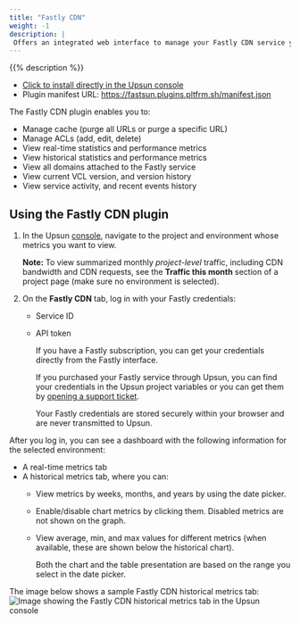 ```yaml
---
title: "Fastly CDN"
weight: -1
description: |
 Offers an integrated web interface to manage your Fastly CDN service yourself without having to create individual {{% vendor/name %}} support tickets.
---
```


{{% description %}}

- [Click to install directly in the Upsun console](https://console.upsun.com/-/add-plugin?manifest=https%253A%252F%252Ffastsun.plugins.pltfrm.sh%252Fmanifest.json)
- Plugin manifest URL:
https://fastsun.plugins.pltfrm.sh/manifest.json


The Fastly CDN plugin enables you to:
- Manage cache (purge all URLs or purge a specific URL)
- Manage ACLs (add, edit, delete)
- View real-time statistics and performance metrics
- View historical statistics and performance metrics
- View all domains attached to the Fastly service
- View current VCL version, and version history
- View service activity, and recent events history


## Using the Fastly CDN plugin
1. In the Upsun [console](https://console.upsun.com), navigate to the project and environment whose metrics you want to view.

      **Note:** To view summarized monthly _project-level_ traffic, including CDN bandwidth and CDN requests, see the **Traffic this month** section of a project page (make sure no environment is selected).

1. On the **Fastly CDN** tab, log in with your Fastly credentials:
    - Service ID
    - API token

      If you have a Fastly subscription, you can get your credentials directly from the Fastly interface.

      If you purchased your Fastly service through Upsun, you can find your credentials in the Upsun project variables or you can get them by [opening a support ticket](https://console.upsun.com/-/users/~/tickets/open).

      Your Fastly credentials are stored securely within your browser and are never transmitted to Upsun.

After you log in, you can see a dashboard with the following information for the selected environment:
- A real-time metrics tab
- A historical metrics tab, where you can:
  - View metrics by weeks, months, and years by using the date picker.
  - Enable/disable chart metrics by clicking them. Disabled metrics are not shown on the graph.
  - View average, min, and max values for different metrics (when available, these are shown below the historical chart).<BR>

    Both the chart and the table presentation are based on the range you select in the date picker.

The image below shows a sample Fastly CDN historical metrics tab:
![Image showing the Fastly CDN historical metrics tab in the Upsun console](/images/integrations/console-fastly.png "0.75")